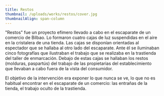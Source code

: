 ```yaml
---
title: Restos
thumbnail: /uploads/works/restos/cover.jpg
thumbnailAlign: span-column
---
```


"Restos" fue un proyecto efímero llevado a cabo en el escaparate de un comercio de Bilbao. Lo formaron cuatro cajas de luz suspendidas en el aire en la cristalera de una tienda. Las cajas se disponían orientadas al espectador que se hallaba al otro lado del escaparate. Ante él se iluminaban cinco fotografías que ilustraban el trabajo que se realizaba en la trastienda del taller de enmarcación. Debajo de estas cajas se hallaban los restos (molduras, paspartús) del trabajo de las propietarias del establecimiento que llevaban a cabo fuera de la vista del consumidor. 

El objetivo de la intervención era exponer lo que nunca se ve, lo que no es habitual encontrar en el escaparate de un comercio: las entrañas de la tienda, el trabajo oculto de la trastienda.
